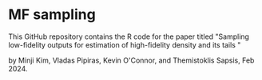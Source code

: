 # MF sampling

This GitHub repository contains the R code for the paper titled "Sampling low-fidelity outputs for estimation of high-fidelity density and its tails "

by Minji Kim, Vladas Pipiras, Kevin O'Connor, and Themistoklis Sapsis, Feb 2024.

